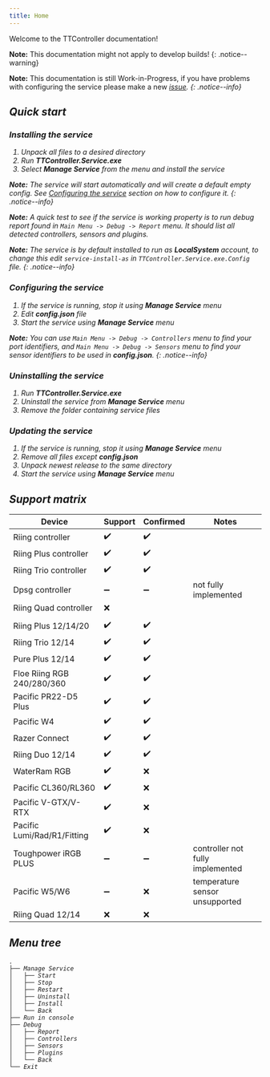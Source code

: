 ```yaml
---
title: Home
---
```


Welcome to the TTController documentation!

**Note:** This documentation might not apply to develop builds!
{: .notice--warning}

**Note:** This documentation is still Work-in-Progress, if you have problems with configuring the service please make a new [<i class="fab fa-github"/> issue](https://github.com/MoshiMoshi0/TTController/issues/new/choose).
{: .notice--info}

## Quick start

### Installing the service

1. Unpack all files to a desired directory
2. Run **TTController.Service.exe**
3. Select **Manage Service** from the menu and install the service

**Note:** The service will start automatically and will create a default empty config. See [Configuring the service](#configuring-the-service) section on how to configure it.
{: .notice--info}

**Note:** A quick test to see if the service is working property is to run debug report found in `Main Menu -> Debug -> Report` menu. It should list all detected controllers, sensors and plugins.

**Note:** The service is by default installed to run as **LocalSystem** account, to change this edit `service-install-as` in `TTController.Service.exe.Config` file.
{: .notice--info}

### Configuring the service

1. If the service is running, stop it using **Manage Service** menu
2. Edit **config.json** file
3. Start the service using **Manage Service** menu

**Note:** You can use `Main Menu -> Debug -> Controllers` menu to find your port identifiers, and `Main Menu -> Debug -> Sensors` menu to find your sensor identifiers to be used in **config.json**.
{: .notice--info}

### Uninstalling the service
1. Run **TTController.Service.exe**
2. Uninstall the service from **Manage Service** menu
3. Remove the folder containing service files

### Updating the service
1. If the service is running, stop it using **Manage Service** menu
2. Remove all files except **config.json**
3. Unpack newest release to the same directory
4. Start the service using **Manage Service** menu

## Support matrix

| Device                      | Support            | Confirmed          | Notes
|-----------------------------|--------------------|--------------------|-------------------------------------------
| Riing controller            | :heavy_check_mark: | :heavy_check_mark: |
| Riing Plus controller       | :heavy_check_mark: | :heavy_check_mark: |
| Riing Trio controller       | :heavy_check_mark: | :heavy_check_mark: |
| Dpsg controller             | :heavy_minus_sign: | :heavy_minus_sign: | not fully implemented
| Riing Quad controller       | :x:                |                    |
|                             |                    |                    |
| Riing Plus 12/14/20         | :heavy_check_mark: | :heavy_check_mark: |
| Riing Trio 12/14            | :heavy_check_mark: | :heavy_check_mark: |
| Pure Plus 12/14             | :heavy_check_mark: | :heavy_check_mark: |
| Floe Riing RGB 240/280/360  | :heavy_check_mark: | :heavy_check_mark: |
| Pacific PR22-D5 Plus        | :heavy_check_mark: | :heavy_check_mark: |
| Pacific W4                  | :heavy_check_mark: | :heavy_check_mark: |
| Razer Connect               | :heavy_check_mark: | :heavy_check_mark: |
| Riing Duo 12/14             | :heavy_check_mark: | :heavy_check_mark: |
| WaterRam RGB                | :heavy_check_mark: | :x:                |
| Pacific CL360/RL360         | :heavy_check_mark: | :x:                |
| Pacific V-GTX/V-RTX         | :heavy_check_mark: | :x:                |
| Pacific Lumi/Rad/R1/Fitting | :heavy_check_mark: | :x:                |
| Toughpower iRGB PLUS        | :heavy_minus_sign: | :heavy_minus_sign: | controller not fully implemented
| Pacific W5/W6               | :heavy_minus_sign: | :x:                | temperature sensor unsupported
| Riing Quad 12/14            | :x:                | :x:                |

## Menu tree

```
.
├── Manage Service
│   ├── Start
│   ├── Stop
│   ├── Restart
│   ├── Uninstall
│   ├── Install
│   └── Back
├── Run in console
├── Debug
│   ├── Report
│   ├── Controllers
│   ├── Sensors
│   ├── Plugins
│   └── Back
└── Exit
```